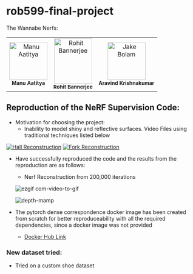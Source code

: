 # rob599-final-project

The Wannabe Nerfs:

<!-- ALL-CONTRIBUTORS-LIST:START - Do not remove or modify this section -->
<!-- prettier-ignore-start -->
<!-- markdownlint-disable -->
<table>
  <tbody>
    <tr>
      <td align="center"><img src="https://avatars.githubusercontent.com/u/32318187?v=4" width="100px;" alt="Manu Aatitya"/><br /><sub><b>Manu Aatitya</b></sub><br/></td>
      <td align="center"><img src="https://user-images.githubusercontent.com/32318187/233909968-af290f97-e3bc-45ca-9821-1c6d00116195.png" width="100px;" height="120px" alt="Rohit Bannerjee"/><br /><sub><b>Rohit Bannerjee</b></sub><br /></td>
      <td align="center"><img src="https://avatars.githubusercontent.com/u/30981303?v=4" width="100px;" height="100px;" alt="Jake Bolam"/><br /><sub><b>Aravind Krishnakumar</b></sub><br />    
      </td>
    </tr>
    </tfbody>
</table>

## Reproduction of the NeRF Supervision Code:

- Motivation for choosing the project:
    - Inability to model shiny and reflective surfaces. Video Files using traditional techniques listed below
      
[![Hall Reconstruction](https://user-images.githubusercontent.com/32318187/233912559-2df9ab17-d3c2-472f-bcf9-2b24cddbcc5d.png)](https://www.youtube.com/watch?v=O9tI1pw5Peo) [![Fork Reconstruction](https://user-images.githubusercontent.com/32318187/233912295-21929dc1-7bc0-40f8-a0e4-b654111e2222.png)](https://www.youtube.com/watch?v=QryU3lckOUk)
      

- Have successfully reproduced the code and the results from the reproduction are as follows: 
    - Nerf Reconstruction from 200,000 iterations
    
    ![ezgif com-video-to-gif](https://user-images.githubusercontent.com/32318187/233931923-3d0bea23-e241-41a7-b224-274b8cd102f9.gif)
    
    ![depth-mamp](https://user-images.githubusercontent.com/32318187/233933598-c99f55b8-3278-4d4e-a8e9-14c144c2e515.gif)


- The pytorch dense correspondence docker image has been created from scratch for better reproduceability with all the required dependencies, since a docker image was not provided
    - [Docker Hub Link](https://hub.docker.com/r/manuaatitya/pytorch-dense-correspondence)


### New dataset tried:

- Tried on a custom shoe dataset 


<!-- - [ ] Reproduce the results
    - [ ] Figure out if the dataset is sufficient
    - [ ] If dataset is not sufficient figure out next steps
    
- [ ] Create like a flowchart or ipynb file for documentation
- [ ] Think about extension steps (later)


branches

    - master - main branch "create pull requests for any changes"
    
    branch for editing changes specific to collaborators
    
    - dev/manu
    
    - dev/rohit
    
    - dev/aravind -->
